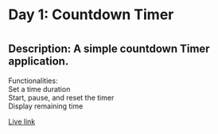 # Day 1: Countdown Timer

# <h2>Description: A simple countdown Timer application.</h2>

Functionalities:<br>
Set a time duration<br>
Start, pause, and reset the timer<br>
Display remaining time<br>

[Live link](nextjs1-project-oqgcys3th-areeba-projects-c9825c5e.vercel.app)
